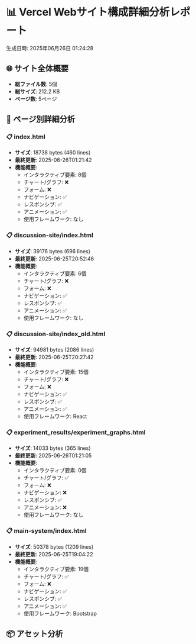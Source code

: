 # 📊 Vercel Webサイト構成詳細分析レポート
生成日時: 2025年06月26日 01:24:28

## 🌐 サイト全体概要
- **総ファイル数**: 5個
- **総サイズ**: 212.2 KB
- **ページ数**: 5ページ

## 📄 ページ別詳細分析

### 📋 index.html
- **サイズ**: 18738 bytes (460 lines)
- **最終更新**: 2025-06-26T01:21:42
- **機能概要**:
  - インタラクティブ要素: 8個
  - チャート/グラフ: ❌
  - フォーム: ❌
  - ナビゲーション: ✅
  - レスポンシブ: ✅
  - アニメーション: ✅
  - 使用フレームワーク: なし

### 📋 discussion-site/index.html
- **サイズ**: 39176 bytes (696 lines)
- **最終更新**: 2025-06-25T20:52:46
- **機能概要**:
  - インタラクティブ要素: 6個
  - チャート/グラフ: ❌
  - フォーム: ❌
  - ナビゲーション: ✅
  - レスポンシブ: ✅
  - アニメーション: ✅
  - 使用フレームワーク: なし

### 📋 discussion-site/index_old.html
- **サイズ**: 94981 bytes (2086 lines)
- **最終更新**: 2025-06-25T20:27:42
- **機能概要**:
  - インタラクティブ要素: 15個
  - チャート/グラフ: ❌
  - フォーム: ❌
  - ナビゲーション: ✅
  - レスポンシブ: ✅
  - アニメーション: ✅
  - 使用フレームワーク: React

### 📋 experiment_results/experiment_graphs.html
- **サイズ**: 14033 bytes (365 lines)
- **最終更新**: 2025-06-26T01:21:05
- **機能概要**:
  - インタラクティブ要素: 0個
  - チャート/グラフ: ✅
  - フォーム: ❌
  - ナビゲーション: ❌
  - レスポンシブ: ✅
  - アニメーション: ❌
  - 使用フレームワーク: なし

### 📋 main-system/index.html
- **サイズ**: 50378 bytes (1209 lines)
- **最終更新**: 2025-06-25T19:04:22
- **機能概要**:
  - インタラクティブ要素: 19個
  - チャート/グラフ: ✅
  - フォーム: ❌
  - ナビゲーション: ✅
  - レスポンシブ: ✅
  - アニメーション: ✅
  - 使用フレームワーク: Bootstrap

## 📦 アセット分析
